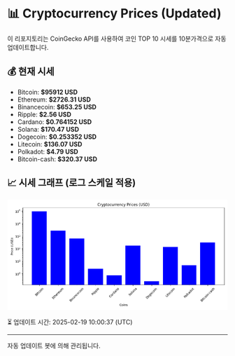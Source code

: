 
# 📊 Cryptocurrency Prices (Updated)

이 리포지토리는 CoinGecko API를 사용하여 코인 TOP 10 시세를 10분가격으로 자동 업데이트합니다.

## 💰 현재 시세
- Bitcoin: **$95912 USD**
- Ethereum: **$2726.31 USD**
- Binancecoin: **$653.25 USD**
- Ripple: **$2.56 USD**
- Cardano: **$0.764152 USD**
- Solana: **$170.47 USD**
- Dogecoin: **$0.253352 USD**
- Litecoin: **$136.07 USD**
- Polkadot: **$4.79 USD**
- Bitcoin-cash: **$320.37 USD**

## 📈 시세 그래프 (로그 스케일 적용)
![Crypto Prices](crypto_prices.png)

⏳ 업데이트 시간: 2025-02-19 10:00:37 (UTC)

---
자동 업데이트 봇에 의해 관리됩니다.
